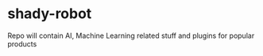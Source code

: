 # shady-robot
Repo will contain AI, Machine Learning related stuff and plugins for popular products
